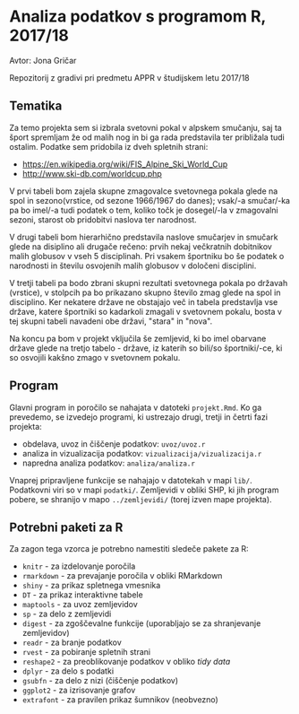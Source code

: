 # Analiza podatkov s programom R, 2017/18

Avtor: Jona Gričar

Repozitorij z gradivi pri predmetu APPR v študijskem letu 2017/18

## Tematika

Za temo projekta sem si izbrala svetovni pokal v alpskem smučanju, saj ta šport spremljam že od malih nog in bi ga rada predstavila ter približala tudi ostalim. Podatke sem pridobila iz dveh spletnih strani:
* https://en.wikipedia.org/wiki/FIS_Alpine_Ski_World_Cup
* http://www.ski-db.com/worldcup.php

V prvi tabeli bom zajela skupne zmagovalce svetovnega pokala glede na spol in sezono(vrstice, od sezone 1966/1967 do danes); vsak/-a smučar/-ka pa bo imel/-a tudi podatek o tem, koliko točk je dosegel/-la v zmagovalni sezoni, starost ob pridobitvi naslova ter narodnost.

V drugi tabeli bom hierarhično predstavila naslove smučarjev in smučark glede na disiplino ali drugače rečeno: prvih nekaj večkratnih dobitnikov malih globusov v vseh 5 disciplinah. Pri vsakem športniku bo še podatek o narodnosti in številu osvojenih malih globusov v določeni disciplini.

V tretji tabeli pa bodo zbrani skupni rezultati svetovnega pokala po državah (vrstice), v stolpcih pa bo prikazano skupno število zmag glede na spol in disciplino. Ker nekatere države ne obstajajo več in tabela predstavlja vse države, katere športniki so kadarkoli zmagali v svetovnem pokalu, bosta v tej skupni tabeli navadeni obe državi, "stara" in "nova".

Na koncu pa bom v projekt vključila še zemljevid, ki bo imel obarvane države glede na tretjo tabelo - države, iz katerih so bili/so športniki/-ce, ki so osvojili kakšno zmago v svetovnem pokalu.

## Program

Glavni program in poročilo se nahajata v datoteki `projekt.Rmd`. Ko ga prevedemo,
se izvedejo programi, ki ustrezajo drugi, tretji in četrti fazi projekta:

* obdelava, uvoz in čiščenje podatkov: `uvoz/uvoz.r`
* analiza in vizualizacija podatkov: `vizualizacija/vizualizacija.r`
* napredna analiza podatkov: `analiza/analiza.r`

Vnaprej pripravljene funkcije se nahajajo v datotekah v mapi `lib/`. Podatkovni
viri so v mapi `podatki/`. Zemljevidi v obliki SHP, ki jih program pobere, se
shranijo v mapo `../zemljevidi/` (torej izven mape projekta).

## Potrebni paketi za R

Za zagon tega vzorca je potrebno namestiti sledeče pakete za R:

* `knitr` - za izdelovanje poročila
* `rmarkdown` - za prevajanje poročila v obliki RMarkdown
* `shiny` - za prikaz spletnega vmesnika
* `DT` - za prikaz interaktivne tabele
* `maptools` - za uvoz zemljevidov
* `sp` - za delo z zemljevidi
* `digest` - za zgoščevalne funkcije (uporabljajo se za shranjevanje zemljevidov)
* `readr` - za branje podatkov
* `rvest` - za pobiranje spletnih strani
* `reshape2` - za preoblikovanje podatkov v obliko *tidy data*
* `dplyr` - za delo s podatki
* `gsubfn` - za delo z nizi (čiščenje podatkov)
* `ggplot2` - za izrisovanje grafov
* `extrafont` - za pravilen prikaz šumnikov (neobvezno)
